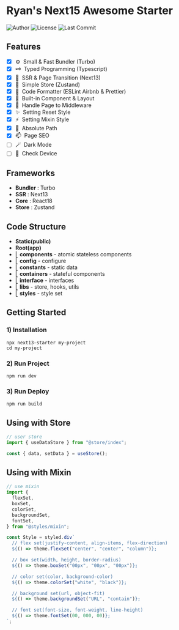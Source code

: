 # Ryan's Next15 Awesome Starter

![Author](https://img.shields.io/badge/Author-ryan-orange.svg)
![License](https://img.shields.io/badge/License-MIT-blue.svg)
![Last Commit](https://img.shields.io/github/last-commit/ryan-ahn/npm-next13-starter)

## Features

- [x] ⚙️&nbsp;&nbsp;Small & Fast Bundler (Turbo)
- [x] 🗝️&nbsp;&nbsp;Typed Programming (Typescript)
- [x] 🧩&nbsp;&nbsp;SSR & Page Transition (Next13)
- [x] 🕋&nbsp;&nbsp;Simple Store (Zustand)
- [x] 📙&nbsp;&nbsp;Code Formatter (ESLint Airbnb & Prettier)
- [x] 🧵&nbsp;&nbsp;Built-in Component & Layout
- [x] 🚰&nbsp;&nbsp;Handle Page to Middleware
- [x] ✨&nbsp;&nbsp;Setting Reset Style
- [x] ⚡️&nbsp;&nbsp;Setting Mixin Style
- [x] 📍&nbsp;&nbsp;Absolute Path
- [x] 📫&nbsp;&nbsp;Page SEO
- [ ] 🪄&nbsp;&nbsp;Dark Mode
- [ ] 📱&nbsp;&nbsp;Check Device

## Frameworks

- **Bundler** : Turbo
- **SSR** : Next13
- **Core** : React18
- **Store** : Zustand

## Code Structure

- **Static(public)**
- **Root(app)** <br/>
- ⎣&nbsp;**components** - atomic stateless components <br/>
- ⎣&nbsp;**config** - configure <br/>
- ⎣&nbsp;**constants** - static data <br/>
- ⎣&nbsp;**containers** - stateful components <br/>
- ⎣&nbsp;**interface** - interfaces <br/>
- ⎣&nbsp;**libs** - store, hooks, utils <br/>
- ⎣&nbsp;**styles** - style set<br/>

## Getting Started

### 1) Installation

```shell
npx next13-starter my-project
cd my-project
```

### 2) Run Project

```shell
npm run dev
```

### 3) Run Deploy

```shell
npm run build
```

## Using with Store

```javascript
// user store
import { useDataStore } from "@store/index";

const { data, setData } = useStore();
```

## Using with Mixin

```javascript
// use mixin
import {
  flexSet,
  boxSet,
  colorSet,
  backgroundSet,
  fontSet,
} from "@styles/mixin";

const Style = styled.div`
  // flex set(justify-content, align-items, flex-direction)
  ${() => theme.flexSet("center", "center", "column")};

  // box set(width, height, border-radius)
  ${() => theme.boxSet("00px", "00px", "00px")};

  // color set(color, background-color)
  ${() => theme.colorSet("white", "black")};

  // background set(url, object-fit)
  ${() => theme.backgroundSet("URL", "contain")};

  // font set(font-size, font-weight, line-height)
  ${() => theme.fontSet(00, 000, 00)};
`;
```
